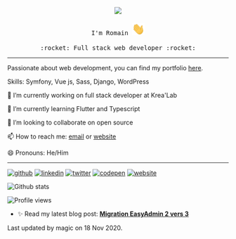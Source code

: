 <p align="center">
  <img src="https://media.giphy.com/media/MeJgB3yMMwIaHmKD4z/giphy.gif" width="30%">
  <br><br>
  <samp>
    I'm Romain <img src="https://github.com/Romaixn/Romaixn/blob/master/assets/img/hi.gif" width="29px">
    <br><br>
    :rocket: Full stack web developer :rocket:
  </samp>
</p>

---

Passionate about web development, you can find my portfolio [here](https://rherault.fr).

Skills: Symfony, Vue js, Sass, Django, WordPress

🔭 I’m currently working on full stack developer at Krea'Lab 

🌱 I’m currently learning Flutter and Typescript 

👯 I’m looking to collaborate on open source 

📫 How to reach me: [email](mailto:romain@rherault.fr) or [website](https://rherault.fr/contact)

😄 Pronouns: He/Him

---

[<img src='https://cdn.jsdelivr.net/npm/simple-icons@3.0.1/icons/github.svg' alt='github' height='40'>](https://github.com/Romaixn)  [<img src='https://cdn.jsdelivr.net/npm/simple-icons@3.0.1/icons/linkedin.svg' alt='linkedin' height='40'>](https://www.linkedin.com/in/romain-herault/)  [<img src='https://cdn.jsdelivr.net/npm/simple-icons@3.0.1/icons/twitter.svg' alt='twitter' height='40'>](https://twitter.com/romaixn)  [<img src='https://cdn.jsdelivr.net/npm/simple-icons@3.0.1/icons/codepen.svg' alt='codepen' height='40'>](https://codepen.io/romaixn)  [<img src='https://cdn.jsdelivr.net/npm/simple-icons@3.0.1/icons/icloud.svg' alt='website' height='40'>](rherault.fr)  

![Github stats](https://github-readme-stats.vercel.app/api?username=Romaixn&show_icons=true)

![Profile views](https://gpvc.arturio.dev/Romaixn)  
- ✨ Read my latest blog post: **[Migration EasyAdmin 2 vers 3](https://rherault.fr/blog/migration-easyadmin-2-vers-3)**

Last updated by magic on 18 Nov 2020.
